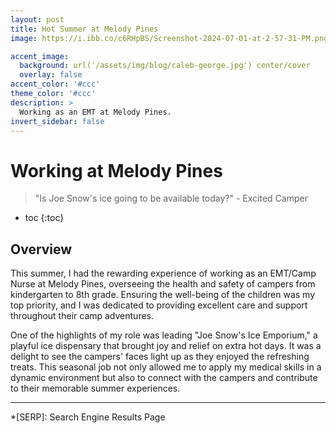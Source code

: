 ```yaml
---
layout: post
title: Hot Summer at Melody Pines
image: https://i.ibb.co/c6RHpBS/Screenshot-2024-07-01-at-2-57-31-PM.png

accent_image: 
  background: url('/assets/img/blog/caleb-george.jpg') center/cover
  overlay: false
accent_color: '#ccc'
theme_color: '#ccc'
description: >
  Working as an EMT at Melody Pines. 
invert_sidebar: false
---
```


# Working at Melody Pines

> "Is Joe Snow's ice going to be available today?" - Excited Camper

* toc
{:toc}

## Overview

This summer, I had the rewarding experience of working as an EMT/Camp Nurse at Melody Pines, overseeing the health and safety of campers from kindergarten to 8th grade. Ensuring the well-being of the children was my top priority, and I was dedicated to providing excellent care and support throughout their camp adventures.

One of the highlights of my role was leading "Joe Snow's Ice Emporium," a playful ice dispensary that brought joy and relief on extra hot days. It was a delight to see the campers' faces light up as they enjoyed the refreshing treats. This seasonal job not only allowed me to apply my medical skills in a dynamic environment but also to connect with the campers and contribute to their memorable summer experiences.
* * *


*[SERP]: Search Engine Results Page

